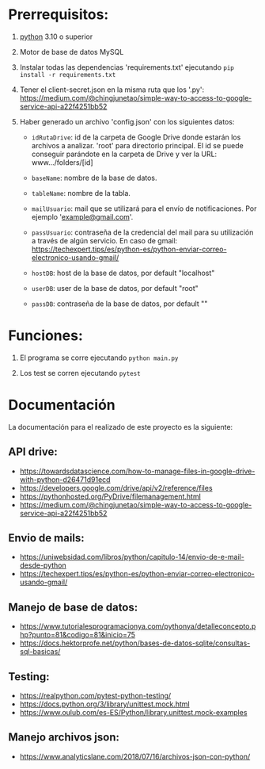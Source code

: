 # Prerrequisitos:
   1. [python](https://www.python.org/downloads/) 3.10 o superior 
   2. Motor de base de datos MySQL
   3. Instalar todas las dependencias 'requirements.txt' ejecutando `pip install -r requirements.txt`  
   4. Tener el client-secret.json en la misma ruta que los '.py':
        https://medium.com/@chingjunetao/simple-way-to-access-to-google-service-api-a22f4251bb52
   5. Haber generado un archivo 'config.json' con los siguientes datos:
      
      - `idRutaDrive`: id de la carpeta de Google Drive donde estarán los archivos a analizar. 'root' para directorio principal. 
          El id se puede conseguir parándote en la carpeta de Drive y ver la URL: www.../folders/[id]
      
      - `baseName`: nombre de la base de datos.

      - `tableName`: nombre de la tabla.

      - `mailUsuario`: mail que se utilizará para el envío de notificaciones. Por ejemplo 'example@gmail.com'.
      
      - `passUsuario`: contraseña de la credencial del mail para su utilización a través de algún servicio. En caso de gmail: https://techexpert.tips/es/python-es/python-enviar-correo-electronico-usando-gmail/ 
       
      - `hostDB`: host de la base de datos, por default "localhost" 
      
      - `userDB`: user de la base de datos, por default "root"
      
      - `passDB`: contraseña de la base de datos, por default ""

# Funciones:
   1. El programa se corre ejecutando `python main.py` 
   
   2. Los test se corren ejecutando `pytest`


# Documentación

La documentación para el realizado de este proyecto es la siguiente:

## API drive:
- https://towardsdatascience.com/how-to-manage-files-in-google-drive-with-python-d26471d91ecd
- https://developers.google.com/drive/api/v2/reference/files
- https://pythonhosted.org/PyDrive/filemanagement.html
- https://medium.com/@chingjunetao/simple-way-to-access-to-google-service-api-a22f4251bb52

## Envio de mails:
- https://uniwebsidad.com/libros/python/capitulo-14/envio-de-e-mail-desde-python
- https://techexpert.tips/es/python-es/python-enviar-correo-electronico-usando-gmail/

## Manejo de base de datos:
- https://www.tutorialesprogramacionya.com/pythonya/detalleconcepto.php?punto=81&codigo=81&inicio=75
- https://docs.hektorprofe.net/python/bases-de-datos-sqlite/consultas-sql-basicas/

## Testing:
- https://realpython.com/pytest-python-testing/
- https://docs.python.org/3/library/unittest.mock.html
- https://www.oulub.com/es-ES/Python/library.unittest.mock-examples

## Manejo archivos json:
- https://www.analyticslane.com/2018/07/16/archivos-json-con-python/



